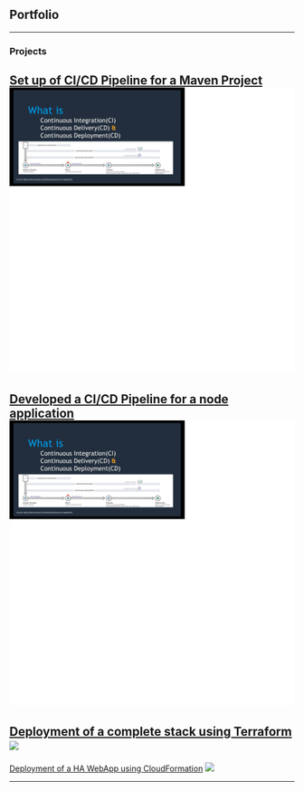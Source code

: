 ## Portfolio

---

### Projects 

[Set up of CI/CD Pipeline for a Maven Project](/sample_page)
<img src="images/ci-cd1.jpg?raw=true"/>
---
[Developed a CI/CD Pipeline for a node application](https://github.com/dammy092002/udacity)
<img src="images/ci-cd1.jpg?raw=true"/>
---
[Deployment of a complete stack using Terraform](https://github.com/dammy092002/Deployment-of-web-stack-using-Terraform)
<img src="images/dummy_thumbnail.jpg?raw=true"/>
---

[Deployment of a HA WebApp using CloudFormation](https://github.com/dammy092002/CloudFormation-Deployment-of-a-Webapp-Project)
<img src="images/dummy_thumbnail.jpg?raw=true"/>

---

